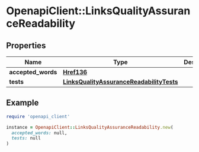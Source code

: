# OpenapiClient::LinksQualityAssuranceReadability

## Properties

| Name | Type | Description | Notes |
| ---- | ---- | ----------- | ----- |
| **accepted_words** | [**Href136**](Href136.md) |  | [optional] |
| **tests** | [**LinksQualityAssuranceReadabilityTests**](LinksQualityAssuranceReadabilityTests.md) |  | [optional] |

## Example

```ruby
require 'openapi_client'

instance = OpenapiClient::LinksQualityAssuranceReadability.new(
  accepted_words: null,
  tests: null
)
```

